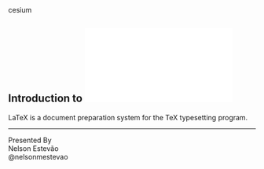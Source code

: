 <section class="title" id="title">
  <div class="grid-wrapper">
    <div class="header">
      <div class="logo logo--full"><span class="visually-hidden">cesium</span></div>
    </div>
    <div class="content">
      <h1>Introduction to <embed type="image/svg+xml" src="assets/img/LaTeX/logo-white.svg"/></h1>
      <div class="description">
         LaTeX is a document preparation system for the TeX typesetting program.
      </div>
    </div>
    <div class="credit">
      <hr/>
      <div class="label">Presented By</div>
      <div class="name">Nelson Estevão</div>
      <div class="role">@nelsonmestevao</div>
    </div>
  </div>
</section>
